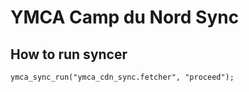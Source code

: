 # YMCA Camp du Nord Sync

## How to run syncer

    ymca_sync_run("ymca_cdn_sync.fetcher", "proceed");
